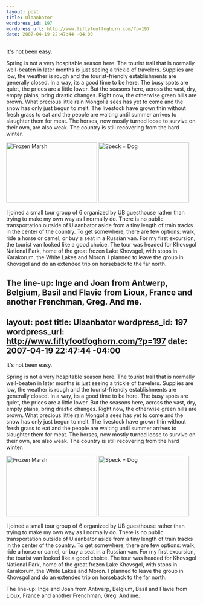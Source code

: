 ```yaml
--- 
layout: post
title: Ulaanbator
wordpress_id: 197
wordpress_url: http://www.fiftyfootfoghorn.com/?p=197
date: 2007-04-19 22:47:44 -04:00
---
```

It's not been easy.

Spring is not a very hospitable season here. The tourist trail that is normally well-beaten in later months is just seeing a trickle of travelers. Supplies are low, the weather is rough and the tourist-friendly establishments are generally closed. In a way, its a good time to be here. The busy spots are quiet, the prices are a little lower. But the seasons here, across the vast, dry, empty plains, bring drastic changes. Right now, the otherwise green hills are brown. What precious little rain Mongolia sees has yet to come and the snow has only just begun to melt. The livestock have grown thin without fresh grass to eat and the people are waiting until summer arrives to slaughter them for meat. The horses, now mostly turned loose to survive on their own, are also weak. The country is still recovering from the hard winter.

<a href="http://flickr.com/photos/fiftyfeet/489528138"><img src="http://farm1.static.flickr.com/192/489528138_2bab0c1a09_m.jpg" width="240" height="160" alt="Frozen Marsh" border="0" /></a> <a href="http://flickr.com/photos/fiftyfeet/489523962"><img src="http://farm1.static.flickr.com/198/489523962_edef741f83_m.jpg" width="240" height="160" alt="Speck = Dog" border="0" /></a> 

I joined a small tour group of 6 organized by UB guesthouse rather than trying to make my own way as I normally do. There is no public transportation outside of Ulaanbator aside from a tiny length of train tracks in the center of the country. To get somewhere, there are few options: walk, ride a horse or camel, or buy a seat in a Russian van. For my first excursion, the tourist van looked like a good choice. The tour was headed for Khovsgol National Park, home of the great frozen Lake Khovsgol, with stops in Karakorum, the White Lakes and Moron. I planned to leave the group in Khovsgol and do an extended trip on horseback to the far north.

The line-up: Inge and Joan from Antwerp, Belgium, Basil and Flavie from Lioux, France and another Frenchman, Greg. And me.
--- 
layout: post
title: Ulaanbator
wordpress_id: 197
wordpress_url: http://www.fiftyfootfoghorn.com/?p=197
date: 2007-04-19 22:47:44 -04:00
---
It's not been easy.

Spring is not a very hospitable season here. The tourist trail that is normally well-beaten in later months is just seeing a trickle of travelers. Supplies are low, the weather is rough and the tourist-friendly establishments are generally closed. In a way, its a good time to be here. The busy spots are quiet, the prices are a little lower. But the seasons here, across the vast, dry, empty plains, bring drastic changes. Right now, the otherwise green hills are brown. What precious little rain Mongolia sees has yet to come and the snow has only just begun to melt. The livestock have grown thin without fresh grass to eat and the people are waiting until summer arrives to slaughter them for meat. The horses, now mostly turned loose to survive on their own, are also weak. The country is still recovering from the hard winter.

<a href="http://flickr.com/photos/fiftyfeet/489528138"><img src="http://farm1.static.flickr.com/192/489528138_2bab0c1a09_m.jpg" width="240" height="160" alt="Frozen Marsh" border="0" /></a> <a href="http://flickr.com/photos/fiftyfeet/489523962"><img src="http://farm1.static.flickr.com/198/489523962_edef741f83_m.jpg" width="240" height="160" alt="Speck = Dog" border="0" /></a> 

I joined a small tour group of 6 organized by UB guesthouse rather than trying to make my own way as I normally do. There is no public transportation outside of Ulaanbator aside from a tiny length of train tracks in the center of the country. To get somewhere, there are few options: walk, ride a horse or camel, or buy a seat in a Russian van. For my first excursion, the tourist van looked like a good choice. The tour was headed for Khovsgol National Park, home of the great frozen Lake Khovsgol, with stops in Karakorum, the White Lakes and Moron. I planned to leave the group in Khovsgol and do an extended trip on horseback to the far north.

The line-up: Inge and Joan from Antwerp, Belgium, Basil and Flavie from Lioux, France and another Frenchman, Greg. And me.
